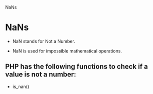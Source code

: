 NaNs

# NaNs

* NaN stands for Not a Number.

* NaN is used for impossible mathematical operations.

## PHP has the following functions to check if a value is not a number:

* is_nan()